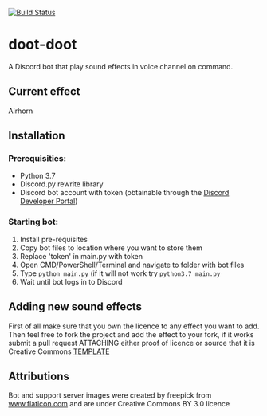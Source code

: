 [![Build Status](https://travis-ci.org/ks00908/doot-doot.svg?branch=master)](https://travis-ci.org/ks00908/doot-doot)

# doot-doot
A Discord bot that play sound effects in voice channel on command.

## Current effect

Airhorn

## Installation

### Prerequisities:
  * Python 3.7
  * Discord.py rewrite library
  * Discord bot account with token (obtainable through the [Discord Developer Portal](https://discordapp.com/developers/applications/))
  
### Starting bot:
  1. Install pre-requisites
  2. Copy bot files to location where you want to store them
  3. Replace 'token' in main.py with token
  4. Open CMD/PowerShell/Terminal and navigate to folder with bot files
  5. Type ``python main.py`` (if it will not work try ``python3.7 main.py``
  6. Wait until bot logs in to Discord
  
  
## Adding new sound effects
First of all make sure that you own the licence to any effect you want to add. Then feel free to fork the project and add the effect to your fork, if it works submit a pull request ATTACHING either proof of licence or source that it is Creative Commons
[TEMPLATE](https://github.com/ks00908/doot-doot/blob/master/.github/ISSUE_TEMPLATE/effect-merge-request.md)



## Attributions

Bot and support server images were created by freepick from www.flaticon.com and are under Creative Commons BY 3.0 licence
